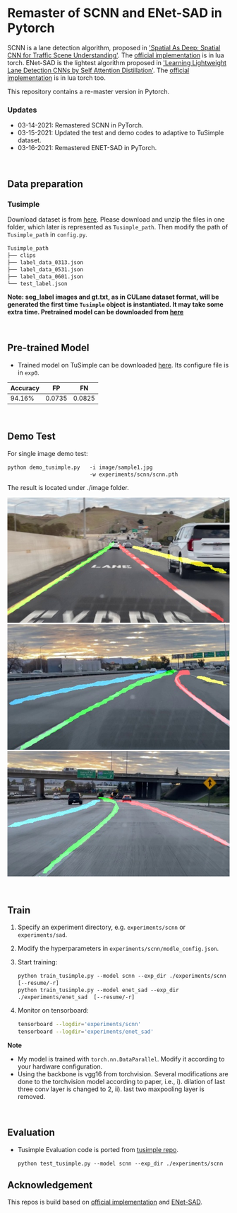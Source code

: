 # Remaster of SCNN and ENet-SAD in Pytorch

SCNN is a lane detection algorithm, proposed in ['Spatial As Deep: Spatial CNN for Traffic Scene Understanding'](https://arxiv.org/abs/1712.06080). The [official implementation](<https://github.com/XingangPan/SCNN>) is in lua torch.
ENet-SAD is the lightest algorithm proposed in ['Learning Lightweight Lane Detection CNNs by Self Attention Distillation'](https://arxiv.org/abs/1908.00821). The [official implementation](<https://github.com/cardwing/Codes-for-Lane-Detection>) is in lua torch too.

This repository contains a re-master version in Pytorch.



### Updates

- 03-14-2021: Remastered SCNN in PyTorch.
- 03-15-2021: Updated the test and demo codes to adaptive to TuSimple dataset.
- 03-16-2021: Remastered ENET-SAD in PyTorch.

<br/>

## Data preparation

### Tusimple
Download dataset is from [here](https://github.com/TuSimple/tusimple-benchmark/issues/3). Please download and unzip the files in one folder, which later is represented as `Tusimple_path`. Then modify the path of `Tusimple_path` in `config.py`.
```
Tusimple_path
├── clips
├── label_data_0313.json
├── label_data_0531.json
├── label_data_0601.json
└── test_label.json
```

**Note:  seg\_label images and gt.txt, as in CULane dataset format,  will be generated the first time `Tusimple` object is instantiated. It may take some extra time. Pretrained model can be downloaded from [here](https://drive.google.com/file/d/1_nmyBERjUFY8HmE-RMujK-9bvx_2cRL4/view?usp=sharing)**


<br/>

## Pre-trained Model

* Trained model on TuSimple can be downloaded [here](https://drive.google.com/open?id=1IwEenTekMt-t6Yr5WJU9_kv4d_Pegd_Q). Its configure file is in `exp0`.

| Accuracy | FP   | FN   |
| -------- | ---- | ---- |
| 94.16%   |0.0735|0.0825|


<br/>


## Demo Test

For single image demo test:

```shell
python demo_tusimple.py   -i image/sample1.jpg 
                          -w experiments/scnn/scnn.pth
```
The result is located under ./image folder.

![](image/sample4_result.jpg "Custom Sample 4")
![](image/sample7_result.jpg "Custom Sample 7")
![](image/sample9_result.jpg "Custom Sample 9")




<br/>

## Train 

1. Specify an experiment directory, e.g. `experiments/scnn` or `experiments/sad`. 

2. Modify the hyperparameters in `experiments/scnn/modle_config.json`.

3. Start training:

   ```shell
   python train_tusimple.py --model scnn --exp_dir ./experiments/scnn [--resume/-r]
   python train_tusimple.py --model enet_sad --exp_dir ./experiments/enet_sad  [--resume/-r]
   ```

4. Monitor on tensorboard:

   ```bash
   tensorboard --logdir='experiments/scnn'
   tensorboard --logdir='experiments/enet_sad'
   ```

**Note**


- My model is trained with `torch.nn.DataParallel`. Modify it according to your hardware configuration.
- Using the backbone is vgg16 from torchvision. Several modifications are done to the torchvision model according to paper, i.e., i). dilation of last three conv layer is changed to 2, ii). last two maxpooling layer is removed.



<br/>

## Evaluation

* Tusimple Evaluation code is ported from [tusimple repo](https://github.com/TuSimple/tusimple-benchmark/blob/master/evaluate/lane.py).

  ```Shell
  python test_tusimple.py --model scnn --exp_dir ./experiments/scnn
  ```




## Acknowledgement

This repos is build based on [official implementation](<https://github.com/XingangPan/SCNN>) and [ENet-SAD](<https://github.com/InhwanBae/ENet-SAD_Pytorch>).
